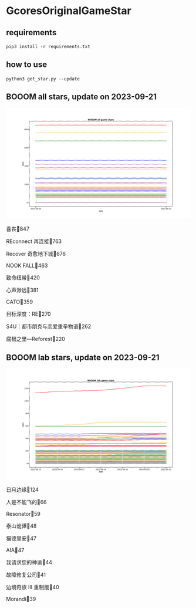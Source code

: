 # GcoresOriginalGameStar

## requirements
```
pip3 install -r requirements.txt
```

## how to use
```
python3 get_star.py --update
```

## BOOOM all stars, update on 2023-09-21 
<div align='center'>
<img src=./pics/all_stars.png alt='BOOOM stars' style='width:1000px;height:auto;'>
</div>

喜丧🌟847

REconnect 再连接🌟763

Recover 奇愈地下城🌟676

NOOK FALL🌟463

致命纽带🌟420

心声渺远🌟381

CATO🌟359

目标深度：RE🌟270

S4U：都市朋克与恋爱重拳物语🌟262

腐根之里—Reforest🌟220

## BOOOM lab stars, update on 2023-09-21 
<div align='center'>
<img src=./pics/lab_stars.png alt='BOOOM stars' style='width:1000px;height:auto;'>
</div>

日月边缘🌟124

人是不能飞的🌟66

Resonator🌟59

泰山诡谭🌟48

猫德里安🌟47

AIA🌟47

我请求您的神谕🌟44

故障修复公司🌟41

边境奇旅 III 重制版🌟40

Morandi🌟39

